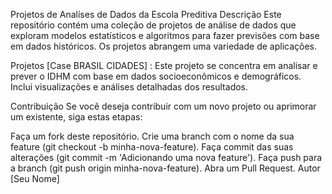 Projetos de Analíses de Dados da Escola Preditiva
Descrição
Este repositório contém uma coleção de projetos de análise de dados que exploram modelos estatísticos e algoritmos para fazer previsões com base em dados históricos. 
Os projetos abrangem uma variedade de aplicações. 

Projetos
[Case BRASIL CIDADES] :  Este projeto se concentra em analisar e prever o IDHM com base em dados socioeconômicos e demográficos. Inclui visualizações e análises detalhadas dos resultados.

Contribuição
Se você deseja contribuir com um novo projeto ou aprimorar um existente, siga estas etapas:

Faça um fork deste repositório.
Crie uma branch com o nome da sua feature (git checkout -b minha-nova-feature).
Faça commit das suas alterações (git commit -m 'Adicionando uma nova feature').
Faça push para a branch (git push origin minha-nova-feature).
Abra um Pull Request.
Autor
[Seu Nome]
